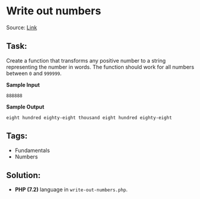 # Write out numbers

Source: [Link](https://www.codewars.com/kata/52724507b149fa120600031d)

## Task:

Create a function that transforms any positive number to a string representing the number in words. 
The function should work for all numbers between `0` and `999999`.

**Sample Input**

```
888888
```

**Sample Output**

```
eight hundred eighty-eight thousand eight hundred eighty-eight
```

## Tags:

* Fundamentals
* Numbers

## Solution:

* **PHP (7.2)** language in `write-out-numbers.php`.